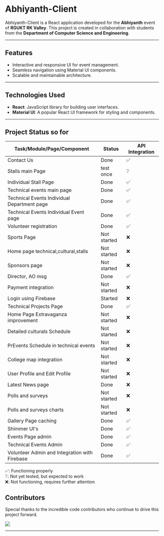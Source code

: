 # **Abhiyanth-Client**

Abhiyanth-Client is a React application developed for the **Abhiyanth** event of **RGUKT RK Valley**. This project is created in collaboration with students from the **Department of Computer Science and Engineering**.

---

## **Features**
- Interactive and responsive UI for event management.
- Seamless navigation using Material UI components.
- Scalable and maintainable architecture.

---

## **Technologies Used**
- **React**: JavaScript library for building user interfaces.
- **Material UI**: A popular React UI framework for styling and components.

---

## Project Status so for

| Task/Module/Page/Component                        | Status          | API Integration|
|-----------------------------------------|-----------------|----------------|
| Contact Us                              | Done            | ✅             |
| Stalls main Page                        | test once       | ❔            |
| Individual Stall Page                   | Done     | ✅             |
| Technical events main page              | Done            | ✅             |
| Technical Events Individual Department page | Done        | ✅             |
| Technical Events Individual Event page  | Done     | ✅             |
| Volunteer registration                  | Done            | ✅             |
| Sports Page                             | Not started     | ❌             |
| Home page technical,cultural,stalls                     | Not started     | ❌             |
| Sponsors page                           | Not started     | ❌             |
| Director, AO msg                            | Done     | ✅             |
| Payment integration                     | Not started     | ❌             |
| Login using Firebase                    | Started         | ❌             |
| Technical Projects Page                 |Done     |    ✅          |
| Home Page Extravaganza improvement      | Not started     | ❌             |
| Detailed culturals Schedule             | Not started     | ❌             |
| PrEvents Schedule in technical events   | Not started     | ❌             |
| College map integration                 | Not started     | ❌             |
| User Profile and Edit Profile           | Not started     | ❌             |
| Latest News page                        | Done    | ❌             |
| Polls and surveys                       | Not started     | ❌             |
| Polls and surveys charts                | Not started     | ❌             |
| Gallery Page caching                    | Done            | ✅             |
| Shimmer UI's                            | Done     | ✅             |
| Events Page admin                       | Done            | ✅             |
| Technical Events Admin                  |Done     | ✅             |
| Volunteer Admin and Integration with Firebase | Done | ✅             |


✅: Functioning properly  
❔: Not yet tested, but expected to work  
❌: Not functioning, requires further attention

## Contributors

Special thanks to the incredible code contributors who continue to drive this project forward.

<a href="https://github.com/Student-Recreation-Center-CSE-RKV/Abhiyanth-Client/graphs/contributors">
  <img src="https://contrib.rocks/image?repo=Student-Recreation-Center-CSE-RKV/Abhiyanth-Client" />
</a>

---
